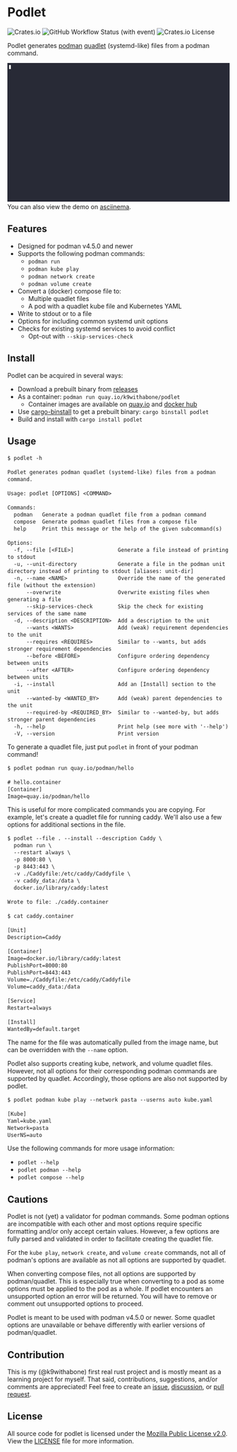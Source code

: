 # Podlet

![Crates.io](https://img.shields.io/crates/v/podlet?style=flat-square)
![GitHub Workflow Status (with event)](https://img.shields.io/github/actions/workflow/status/k9withabone/podlet/format-clippy-test.yaml?event=push&label=ci&logo=github&style=flat-square)
![Crates.io License](https://img.shields.io/crates/l/podlet?style=flat-square)

Podlet generates [podman](https://podman.io/) [quadlet](https://docs.podman.io/en/latest/markdown/podman-systemd.unit.5.html) (systemd-like) files from a podman command.

[![demo.gif](./demo.gif)](https://asciinema.org/a/591369)
You can also view the demo on [asciinema](https://asciinema.org/a/591369).

## Features

- Designed for podman v4.5.0 and newer
- Supports the following podman commands:
    - `podman run`
    - `podman kube play`
    - `podman network create`
    - `podman volume create`
- Convert a (docker) compose file to:
    - Multiple quadlet files
    - A pod with a quadlet kube file and Kubernetes YAML
- Write to stdout or to a file
- Options for including common systemd unit options
- Checks for existing systemd services to avoid conflict
    - Opt-out with `--skip-services-check`

## Install

Podlet can be acquired in several ways:

- Download a prebuilt binary from [releases](https://github.com/k9withabone/podlet/releases)
- As a container: `podman run quay.io/k9withabone/podlet`
    - Container images are available on [quay.io](https://quay.io/repository/k9withabone/podlet) and [docker hub](https://hub.docker.com/r/k9withabone/podlet)
- Use [cargo-binstall](https://github.com/cargo-bins/cargo-binstall) to get a prebuilt binary: `cargo binstall podlet`
- Build and install with `cargo install podlet`

## Usage

```
$ podlet -h

Podlet generates podman quadlet (systemd-like) files from a podman command.

Usage: podlet [OPTIONS] <COMMAND>

Commands:
  podman   Generate a podman quadlet file from a podman command
  compose  Generate podman quadlet files from a compose file
  help     Print this message or the help of the given subcommand(s)

Options:
  -f, --file [<FILE>]              Generate a file instead of printing to stdout
  -u, --unit-directory             Generate a file in the podman unit directory instead of printing to stdout [aliases: unit-dir]
  -n, --name <NAME>                Override the name of the generated file (without the extension)
      --overwrite                  Overwrite existing files when generating a file
      --skip-services-check        Skip the check for existing services of the same name
  -d, --description <DESCRIPTION>  Add a description to the unit
      --wants <WANTS>              Add (weak) requirement dependencies to the unit
      --requires <REQUIRES>        Similar to --wants, but adds stronger requirement dependencies
      --before <BEFORE>            Configure ordering dependency between units
      --after <AFTER>              Configure ordering dependency between units
  -i, --install                    Add an [Install] section to the unit
      --wanted-by <WANTED_BY>      Add (weak) parent dependencies to the unit
      --required-by <REQUIRED_BY>  Similar to --wanted-by, but adds stronger parent dependencies
  -h, --help                       Print help (see more with '--help')
  -V, --version                    Print version
```

To generate a quadlet file, just put `podlet` in front of your podman command!

```
$ podlet podman run quay.io/podman/hello

# hello.container
[Container]
Image=quay.io/podman/hello
```

This is useful for more complicated commands you are copying. For example, let's create a quadlet file for running caddy. We'll also use a few options for additional sections in the file.

```
$ podlet --file . --install --description Caddy \
  podman run \
  --restart always \
  -p 8000:80 \
  -p 8443:443 \
  -v ./Caddyfile:/etc/caddy/Caddyfile \
  -v caddy_data:/data \
  docker.io/library/caddy:latest

Wrote to file: ./caddy.container

$ cat caddy.container

[Unit]
Description=Caddy

[Container]
Image=docker.io/library/caddy:latest
PublishPort=8000:80
PublishPort=8443:443
Volume=./Caddyfile:/etc/caddy/Caddyfile
Volume=caddy_data:/data

[Service]
Restart=always

[Install]
WantedBy=default.target
```

The name for the file was automatically pulled from the image name, but can be overridden with the `--name` option.

Podlet also supports creating kube, network, and volume quadlet files. However, not all options for their corresponding podman commands are supported by quadlet. Accordingly, those options are also not supported by podlet.

```
$ podlet podman kube play --network pasta --userns auto kube.yaml

[Kube]
Yaml=kube.yaml
Network=pasta
UserNS=auto
```

Use the following commands for more usage information:
- `podlet --help`
- `podlet podman --help`
- `podlet compose --help`

## Cautions

Podlet is not (yet) a validator for podman commands. Some podman options are incompatible with each other and most options require specific formatting and/or only accept certain values. However, a few options are fully parsed and validated in order to facilitate creating the quadlet file.

For the `kube play`, `network create`, and `volume create` commands, not all of podman's options are available as not all options are supported by quadlet.

When converting compose files, not all options are supported by podman/quadlet. This is especially true when converting to a pod as some options must be applied to the pod as a whole. If podlet encounters an unsupported option an error will be returned. You will have to remove or comment out unsupported options to proceed.

Podlet is meant to be used with podman v4.5.0 or newer. Some quadlet options are unavailable or behave differently with earlier versions of podman/quadlet.

## Contribution

This is my (@k9withabone) first real rust project and is mostly meant as a learning project for myself. That said, contributions, suggestions, and/or comments are appreciated! Feel free to create an [issue](https://github.com/k9withabone/podlet/issues), [discussion](https://github.com/k9withabone/podlet/discussions), or [pull request](https://github.com/k9withabone/podlet/pulls).

## License

All source code for podlet is licensed under the [Mozilla Public License v2.0](https://www.mozilla.org/en-US/MPL/). View the [LICENSE](./LICENSE) file for more information.
